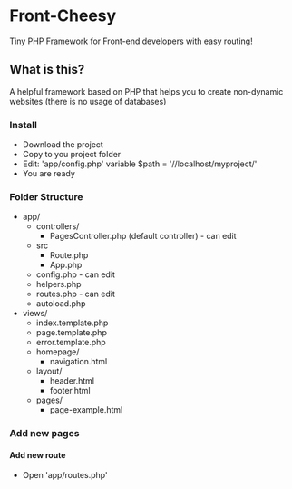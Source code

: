 # Front-Cheesy
Tiny PHP Framework for Front-end developers with easy routing!

## What is this?
A helpful framework based on PHP that helps you to create non-dynamic websites (there is no usage of databases)


### Install
- Download the project
- Copy to you project folder
- Edit: 'app/config.php' variable $path = '//localhost/myproject/'
- You are ready

### Folder Structure
- app/
  - controllers/
    - PagesController.php (default controller) - can edit
  - src
    - Route.php
    - App.php
  - config.php - can edit
  - helpers.php
  - routes.php - can edit
  - autoload.php
- views/
  - index.template.php
  - page.template.php
  - error.template.php
  - homepage/
    - navigation.html
  - layout/
    - header.html
    - footer.html
  - pages/
    - page-example.html

### Add new pages
#### Add new route
- Open 'app/routes.php'
